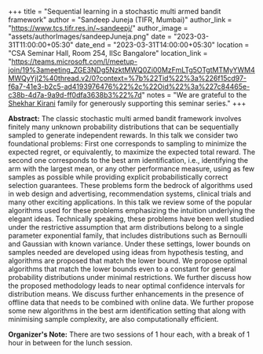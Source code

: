 +++
title = "Sequential learning in a stochastic multi armed bandit framework"
author = "Sandeep Juneja (TIFR, Mumbai)"
author_link = "https://www.tcs.tifr.res.in/~sandeepj/"
author_image = "assets/authorImages/sandeepJuneja.png"
date = "2023-03-31T11:00:00+05:30"
date_end = "2023-03-31T14:00:00+05:30"
location = "CSA Seminar Hall, Room 254, IISc Bangalore"
location_link = "https://teams.microsoft.com/l/meetup-join/19%3ameeting_ZGE3NDg5NzktMWQ0Zi00MzFmLTg5OTgtMTMyYWM4MWQyYjI2%40thread.v2/0?context=%7b%22Tid%22%3a%226f15cd97-f6a7-41e3-b2c5-ad4193976476%22%2c%22Oid%22%3a%227c84465e-c38b-4d7a-9a9d-ff0dfa3638b3%22%7d"
notes = "We are grateful to the <a href = "https://www.accel.com/people/shekhar-kirani" target= "_blank">Shekhar Kirani</a> family for generously supporting this seminar series."
+++

<b>Abstract:</b>
The classic stochastic multi armed bandit framework involves finitely many unknown probability distributions that 
can be sequentially sampled to generate independent rewards. In this talk we consider two foundational problems: 
First one corresponds to sampling to minimize the expected regret, or equivalently, to maximize the expected total 
reward. The second one corresponds to the best arm identification, i.e., identifying the arm with the largest mean, 
or any other performance measure, using as few samples as possible while providing explicit probabilistically correct 
selection guarantees. These problems form the bedrock of algorithms used in web design and advertising, recommendation 
systems, clinical trials and many other exciting applications. In this talk we review some of the popular algorithms 
used for these problems emphasizing the intuition underlying the elegant ideas. Technically speaking, these problems 
have been well studied under the restrictive assumption that arm distributions belong to a single parameter exponential 
family, that includes distributions such as Bernoulli and Gaussian with known variance. Under these settings, lower 
bounds on samples needed are developed using ideas from hypothesis testing, and algorithms are proposed that match 
the lower bound. We propose optimal algorithms that match the lower bounds even to a constant for general probability 
distributions under minimal restrictions. We further discuss how the proposed methodology leads to near optimal 
confidence intervals for distribution means. We discuss further enhancements in the presence of offline data that 
needs to be combined with online data. We further propose some new algorithms in the best arm identification setting 
that along with minimising sample complexity, are also computationally efficient. 

<b>Organizer's Note:</b> There are two sessions of 1 hour each, with a break of 1 hour in between for the lunch session.
